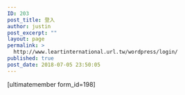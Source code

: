```yaml
---
ID: 203
post_title: 登入
author: justin
post_excerpt: ""
layout: page
permalink: >
  http://www.leartinternational.url.tw/wordpress/login/
published: true
post_date: 2018-07-05 23:50:05
---
```

[ultimatemember form_id=198]